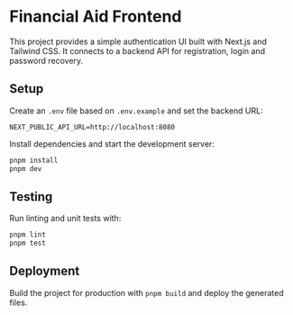 # Financial Aid Frontend

This project provides a simple authentication UI built with Next.js and Tailwind CSS.
It connects to a backend API for registration, login and password recovery.

## Setup

Create an `.env` file based on `.env.example` and set the backend URL:

```env
NEXT_PUBLIC_API_URL=http://localhost:8080
```

Install dependencies and start the development server:

```bash
pnpm install
pnpm dev
```

## Testing

Run linting and unit tests with:

```bash
pnpm lint
pnpm test
```

## Deployment

Build the project for production with `pnpm build` and deploy the generated files.
